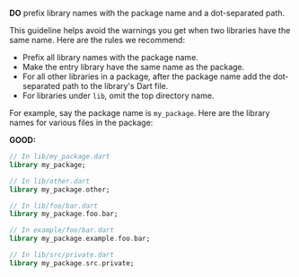 
**DO** prefix library names with the package name and a dot-separated path.

This guideline helps avoid the warnings you get when two libraries have the same
name.  Here are the rules we recommend:

* Prefix all library names with the package name.
* Make the entry library have the same name as the package.
* For all other libraries in a package, after the package name add the
dot-separated path to the library's Dart file.
* For libraries under `lib`, omit the top directory name.

For example, say the package name is `my_package`.  Here are the library names
for various files in the package:

**GOOD:**
```dart
// In lib/my_package.dart
library my_package;

// In lib/other.dart
library my_package.other;

// In lib/foo/bar.dart
library my_package.foo.bar;

// In example/foo/bar.dart
library my_package.example.foo.bar;

// In lib/src/private.dart
library my_package.src.private;
```

